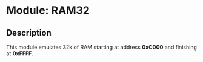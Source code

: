 # Module: RAM32

## Description
This module emulates 32k of RAM starting at address **0xC000** and finishing at **0xFFFF**.

